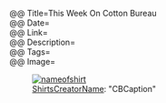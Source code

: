 @@ Title=This Week On Cotton Bureau  
@@ Date=  
@@ Link=  
@@ Description=  
@@ Tags=  
@@ Image=  

<figure class="wide">
	<a class="nohover" href="linktoshirt">
		<img src="linktoshirtimage" alt="nameofshirt" />
	</a>
	<figcaption><a href="twitterlink">ShirtsCreatorName</a>: "CBCaption"</figcaption>
</figure>